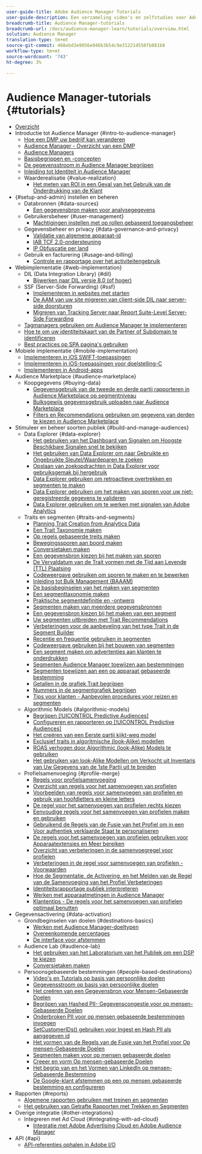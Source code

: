 ```yaml
---
user-guide-title: Adobe Audience Manager Tutorials
user-guide-description: Een verzameling video's en zelfstudies voor Adobe Analytics.
breadcrumb-title: Audience Manager-tutorials
breadcrumb-url: /docs/audience-manager-learn/tutorials/overview.html
solution: Audience Manager
translation-type: tm+mt
source-git-commit: 468ebd3e9056e946b3b54c9e312214558fb881b8
workflow-type: tm+mt
source-wordcount: '743'
ht-degree: 3%

---
```



# Audience Manager-tutorials {#tutorials}

+ [Overzicht](overview.md)
+ Introductie tot Audience Manager {#intro-to-audience-manager}
   + [Hoe een DMP uw bedrijf kan veranderen](intro-to-audience-manager/how-a-dmp-can-change-your-business.md)
   + [Audience Manager - Overzicht van een DMP](intro-to-audience-manager/audience-manager-overview-of-a-dmp.md)
   + [Audience Managers](intro-to-audience-manager/audience-manager-use-cases.md)
   + [Basisbegrippen en -concepten](intro-to-audience-manager/understanding-basic-terms-and-concepts-in-audience-manager.md)
   + [De gegevensstroom in Audience Manager begrijpen](intro-to-audience-manager/understanding-the-data-flow-in-audience-manager.md)
   + [Inleiding tot Identiteit in Audience Manager](intro-to-audience-manager/introduction-to-identity-in-audience-manager.md)
   + Waarderealisatie {#value-realization}
      + [Het meten van ROI in een Geval van het Gebruik van de Onderdrukking van de Klant](intro-to-audience-manager/value-realization/measuring-roi-in-a-customer-suppression-use-case.md)
+ {#setup-and-admin} instellen en beheren
   + Databronnen {#data-sources}
      + [Een gegevensbron maken voor analysegegevens](setup-and-admin/data-sources/create-a-data-source-for-analytics-data.md)
   + Gebruikersbeheer {#user-management}
      + [Machtigingen instellen met op rollen gebaseerd toegangsbeheer](setup-and-admin/user-management/setting-permissions-with-role-based-access-control.md)
   + Gegevensbeheer en privacy {#data-governance-and-privacy}
      + [Validatie van algemene apparaat-id](setup-and-admin/data-governance-and-privacy/global-device-id-validation.md)
      + [IAB TCF 2.0-ondersteuning](setup-and-admin/data-governance-and-privacy/iab-tcf-support.md)
      + [IP Obfuscatie per land](setup-and-admin/data-governance-and-privacy/ip-obfuscation-by-country.md)
   + Gebruik en facturering {#usage-and-billing}
      + [Controle en rapportage over het activiteitengebruik](setup-and-admin/usage-and-billing/monitoring-and-reporting-on-activity-usage.md)
+ Webimplementatie {#web-implementation}
   + DIL (Data Integration Library) {#dil}
      + [Bijwerken naar DIL versie 8.0 (of hoger)](web-implementation/dil/updating-to-dil-version-8-0-or-greater.md)
   + SSF (Server-Side Forwarding) {#ssf}
      + [Implementeren in websites met starten](https://docs.adobe.com/content/help/en/experience-cloud/implementing-in-websites-with-launch/index.html)
      + [De AAM van uw site migreren van client-side DIL naar server-side doorsturen](web-implementation/ssf/migrating-your-site-implementation-from-client-side-dil-to-server-side-forwarding.md)
      + [Migreren van Tracking Server naar Report Suite-Level Server-Side Forwarding](web-implementation/ssf/migrating-from-tracking-server-to-report-suite-level-server-side-forwarding.md)
   + [Tagmanagers gebruiken om Audience Manager te implementeren](web-implementation/using-tag-managers-to-implement-audience-manager.md)
   + [Hoe te om uw identiteitskaart van de Partner of Subdomain te identificeren](web-implementation/how-to-identify-your-partner-id-or-subdomain.md)
   + [Best practices op SPA pagina&#39;s gebruiken](web-implementation/using-best-practices-on-spa-pages-when-sending-data-to-aam.md)
+ Mobiele implementatie {#mobile-implementation}
   + [Implementeren in iOS SWIFT-toepassingen](https://docs.adobe.com/content/help/en/experience-cloud/implementing-in-mobile-ios-swift-apps-with-launch/index.html)
   + [Implementeren in iOS-toepassingen voor doelstelling-C](https://docs.adobe.com/content/help/en/experience-cloud/implementing-in-mobile-ios-objective-c-apps-with-launch/index.html)
   + [Implementeren in Android-apps](https://docs.adobe.com/content/help/en/experience-cloud/implementing-in-mobile-android-apps-with-launch/index.html)
+ Audience Marketplace {#audience-marketplace}
   + Koopgegevens {#buying-data}
      + [Gegevensgebruik van de tweede en derde partij rapporteren in Audience Marketplace op segmentniveau](audience-marketplace/buying-data/reporting-2nd-and-3rd-party-data-usage-in-the-audience-marketplace-at-the-segment-level.md)
      + [Bulksgewijs gegevensgebruik uploaden naar Audience Marketplace](audience-marketplace/buying-data/bulk-uploading-data-usage-into-the-audience-marketplace.md)
      + [Filters en Recommendations gebruiken om gegevens van derden te kiezen in Audience Marketplace](audience-marketplace/buying-data/using-filters-and-recommendations-to-choose-3rd-party-data-in-audience-marketplace.md)
+ Stimuleer en beheer soorten publiek {#build-and-manage-audiences}
   + Data Explorer {#data-explorer}
      + [Het gebruiken van het Dashboard van Signalen om Hoogste Beschikbare Signalen snel te bekijken](build-and-manage-audiences/data-explorer/using-the-signals-dashboard-to-quickly-view-top-available-signals.md)
      + [Het gebruiken van Data Explorer om naar Gebruikte en Ongebruikte Sleutel/Waardeparen te zoeken](build-and-manage-audiences/data-explorer/using-data-explorer-to-search-for-used-and-unused-key-value-pairs.md)
      + [Opslaan van zoekopdrachten in Data Explorer voor gebruiksgemak bij hergebruik](build-and-manage-audiences/data-explorer/saving-searches-in-data-explorer-for-convenience-in-re-use.md)
      + [Data Explorer gebruiken om retroactieve overtrekken en segmenten te maken](build-and-manage-audiences/data-explorer/using-data-explorer-to-create-retroactive-traits-and-segments.md)
      + [Data Explorer gebruiken om het maken van sporen voor uw niet-geregistreerde gegevens te valideren](build-and-manage-audiences/data-explorer/using-data-explorer-to-validate-trait-creation-for-your-onboarded-data.md)
      + [Data Explorer gebruiken om te werken met signalen van Adobe Analytics](build-and-manage-audiences/data-explorer/using-data-explorer-to-work-with-signals-coming-from-adobe-analytics.md)
   + Traits en segmenten {#traits-and-segments}
      + [Planning Trait Creation from Analytics Data](build-and-manage-audiences/traits-and-segments/planning-trait-creation-from-analytics-data.md)
      + [Een Trait Taxonomie maken](build-and-manage-audiences/traits-and-segments/creating-a-trait-taxonomy.md)
      + [Op regels gebaseerde treits maken](build-and-manage-audiences/traits-and-segments/creating-rule-based-traits.md)
      + [Bewegingssporen aan boord maken](build-and-manage-audiences/traits-and-segments/creating-onboarded-traits.md)
      + [Conversietaken maken](build-and-manage-audiences/traits-and-segments/creating-conversion-traits.md)
      + [Een gegevensbron kiezen bij het maken van sporen](build-and-manage-audiences/traits-and-segments/choosing-a-data-source-when-creating-traits.md)
      + [De Vervaldatum van de Trait vormen met de Tijd aan Levende (TTL) Plaatsing](build-and-manage-audiences/traits-and-segments/configuring-trait-expiration-with-the-time-to-live-ttl-setting.md)
      + [Codeweergave gebruiken om sporen te maken en te bewerken](build-and-manage-audiences/traits-and-segments/using-code-view-to-create-and-edit-traits.md)
      + [Inleiding tot Bulk Management (BAAAM)](build-and-manage-audiences/traits-and-segments/introduction-to-bulk-management-baaam.md)
      + [De basisbeginselen van het maken van segmenten](build-and-manage-audiences/traits-and-segments/the-basics-of-creating-segments.md)
      + [Een segmenttaxonomie maken](build-and-manage-audiences/traits-and-segments/creating-a-segment-taxonomy.md)
      + [Praktische segmentdefinitie en -ontwerp](build-and-manage-audiences/traits-and-segments/practical-segment-definition-and-creation.md)
      + [Segmenten maken van meerdere gegevensbronnen](build-and-manage-audiences/traits-and-segments/creating-segments-from-multiple-data-sources.md)
      + [Een gegevensbron kiezen bij het maken van een segment](build-and-manage-audiences/traits-and-segments/choosing-a-data-source-when-creating-a-segment.md)
      + [Uw segmenten uitbreiden met Trait Recommendations](build-and-manage-audiences/traits-and-segments/enhancing-your-segments-with-trait-recommendations.md)
      + [Verbeteringen voor de aanbeveling van het type Trait in de Segment Builder](build-and-manage-audiences/traits-and-segments/trait-recommendation-enhancements-in-the-segment-builder.md)
      + [Recentie en frequentie gebruiken in segmenten](build-and-manage-audiences/traits-and-segments/using-recency-and-frequency-in-segments.md)
      + [Codeweergave gebruiken bij het bouwen van segmenten](build-and-manage-audiences/traits-and-segments/using-code-view-when-building-segments.md)
      + [Een segment maken om advertenties aan klanten te onderdrukken](build-and-manage-audiences/traits-and-segments/building-a-segment-to-suppress-ads-to-customers.md)
      + [Segmenten Audience Manager toewijzen aan bestemmingen](build-and-manage-audiences/traits-and-segments/mapping-audience-manager-segments-to-destinations.md)
      + [Segmenten toewijzen aan een op apparaat gebaseerde bestemming](build-and-manage-audiences/traits-and-segments/mapping-segments-to-a-device-based-destination.md)
      + [Getallen in de grafiek Trait begrijpen](build-and-manage-audiences/traits-and-segments/understanding-numbers-in-the-trait-graph.md)
      + [Nummers in de segmentgrafiek begrijpen](build-and-manage-audiences/traits-and-segments/understanding-numbers-in-the-segment-graph.md)
      + [Tips voor klanten - Aanbevolen procedures voor reizen en segmenten](build-and-manage-audiences/traits-and-segments/customer-tips-traits-and-segments-best-practices.md)
   + Algorithmic Models {#algorithmic-models}
      + [Begrijpen  [!UICONTROL Predictive Audiences]](build-and-manage-audiences/algorithmic-models/understanding-predictive-audiences.md)
      + [Configureren en rapporteren op  [!UICONTROL Predictive Audiences]](build-and-manage-audiences/algorithmic-models/configure-and-report-on-predictive-audiences.md)
      + [Het creëren van een Eerste partij kijkt-weg model](build-and-manage-audiences/algorithmic-models/creating-a-first-party-look-alike-model.md)
      + [Exclusief traits in algoritmische (look-Alike) modellen](build-and-manage-audiences/algorithmic-models/excluding-traits-in-algorithmic-look-alike-models.md)
      + [ROAS verhogen door Algorithmic (look-Alike) Models te gebruiken](build-and-manage-audiences/algorithmic-models/increase-roas-by-using-algorithmic-look-alike-models.md)
      + [Het gebruiken van look-Alike Modellen om Verkocht uit Inventaris van Uw Gegevens van de 1ste Partij uit te breiden](build-and-manage-audiences/algorithmic-models/using-look-alike-models-to-extend-sold-out-inventory-from-your-1st-party-data.md)
   + Profielsamenvoeging {#profile-merge}
      + [Regels voor profielsamenvoeging](build-and-manage-audiences/profile-merge/profile-merge.md)
      + [Overzicht van regels voor het samenvoegen van profielen](build-and-manage-audiences/profile-merge/overview-of-profile-merge-rules.md)
      + [Voorbeelden van regels voor samenvoegen van profielen en gebruik van hoofdletters en kleine letters](build-and-manage-audiences/profile-merge/profile-merge-rule-examples-and-use-cases.md)
      + [De regel voor het samenvoegen van profielen rechts kiezen](build-and-manage-audiences/profile-merge/choosing-the-right-profile-merge-rule.md)
      + [Eenvoudige regels voor het samenvoegen van profielen maken en gebruiken](build-and-manage-audiences/profile-merge/creating-and-using-simple-profile-merge-rules.md)
      + [Gebruikend de Regels van de Fusie van het Profiel om in een Voor authentiek verklaarde Staat te personaliseren](build-and-manage-audiences/profile-merge/using-profile-merge-rules-to-personalize-in-an-authenticated-state.md)
      + [De regels voor het samenvoegen van profielen gebruiken voor Apparaatextensies en Meer bereiken](build-and-manage-audiences/profile-merge/using-profile-merge-rules-for-device-extension-and-increased-reach.md)
      + [Overzicht van verbeteringen in de samenvoegregel voor profielen](build-and-manage-audiences/profile-merge/overview-of-profile-merge-rule-enhancements.md)
      + [Verbeteringen in de regel voor samenvoegen van profielen - Voorwaarden](build-and-manage-audiences/profile-merge/profile-merge-rule-enhancements-pre-requisites.md)
      + [Hoe de Segmentatie, de Activering, en het Melden van de Regel van de Samenvoeging van het Profiel Verbeteringen](build-and-manage-audiences/profile-merge/how-profile-merge-rule-enhancements-impact-segmentation-activation-and-reporting.md)
      + [Identiteitsrapportage publiek interpreteren](build-and-manage-audiences/profile-merge/interpret-audience-identity-reporting.md)
      + [Werken met apparaatmetingen in Audience Manager](build-and-manage-audiences/profile-merge/understanding-cross-device-metrics-in-audience-manager.md)
      + [Klantentips - De regels voor het samenvoegen van profielen optimaal benutten](build-and-manage-audiences/profile-merge/customer-tips-getting-the-most-out-of-profile-merge-rules.md)
+ Gegevensactivering {#data-activation}
   + Grondbeginselen van doelen {#destinations-basics}
      + [Werken met Audience Manager-doeltypen](data-activation/destinations-basics/understanding-audience-manager-destination-types.md)
      + [Overeenkomende percentages](data-activation/destinations-basics/understanding-match-rates.md)
      + [De interface voor afstemmen](data-activation/destinations-basics/understanding-the-match-rate-interface-in-audience-manager.md)
   + Audience Lab {#audience-lab}
      + [Het gebruiken van het Laboratorium van het Publiek om een DSP te kiezen](data-activation/audience-lab/using-audience-lab-to-choose-a-dsp.md)
      + [Conversietaken maken](build-and-manage-audiences/traits-and-segments/creating-conversion-traits.md)
   + Persoonsgebaseerde bestemmingen {#people-based-destinations}
      + [Video&#39;s en Tutorials op basis van persoonlijke doelen](data-activation/people-based-destinations/pbd.md)
      + [Gegevensstroom op basis van persoonlijke doelen](data-activation/people-based-destinations/people-based-destinations-data-flow.md)
      + [Het creëren van een Gegevensbron voor Mensen-Gebaseerde Doelen](data-activation/people-based-destinations/creating-a-data-source-for-people-based-destinations.md)
      + [Begrijpen van Hashed PII- Gegevenscongestie voor op mensen-Gebaseerde Doelen](data-activation/people-based-destinations/understanding-hashed-pii-data-ingestion-for-people-based-destinations.md)
      + [Onderbroken PII voor op mensen gebaseerde bestemmingen invoegen](data-activation/people-based-destinations/ingesting-hashed-pii-for-people-based-destinations.md)
      + [SetCustomerIDs() gebruiken voor Ingest en Hash PII als aangegeven id](data-activation/people-based-destinations/using-setcustomerids-to-ingest-and-hash-pii-as-a-declared-id.md)
      + [Het vormen van de Regels van de Fusie van het Profiel voor Op mensen-Gebaseerde Doelen](data-activation/people-based-destinations/configuring-profile-merge-rules-for-people-based-destinations.md)
      + [Segmenten maken voor op mensen gebaseerde doelen](data-activation/people-based-destinations/creating-segments-for-people-based-destinations.md)
      + [Creeer en vorm Op mensen-gebaseerde Doelen](data-activation/people-based-destinations/create-and-configure-people-based-destinations.md)
      + [Het begrip van en het Vormen van LinkedIn op mensen-Gebaseerde Bestemming](data-activation/people-based-destinations/understanding-and-configuring-the-linkedin-pbd.md)
      + [De Google-klant afstemmen op een op mensen gebaseerde bestemming en configureren](data-activation/people-based-destinations/understanding-and-configuring-the-google-customer-match-pbd.md)
+ Rapporten {#reports}
   + [Algemene rapporten gebruiken met treinen en segmenten](reports/using-general-reports-with-traits-and-segments.md)
   + [Het gebruiken van Getrafte Rapporten met Trekken en Segmenten](reports/using-trended-reports-with-traits-and-segments.md)
+ Overige integratie {#other-integrations}
   + Integreren met Ad Cloud {#integrating-with-ad-cloud}
      + [Integratie met Adobe Advertising Cloud en Adobe Audience Manager](other-integrations/integrating-with-ad-cloud/advertising-cloud-and-audience-manager-integration.md)
+ API {#api}
   + [API-referenties ophalen in Adobe I/O](api/retrieve-api-credentials-in-adobe-io.md)
